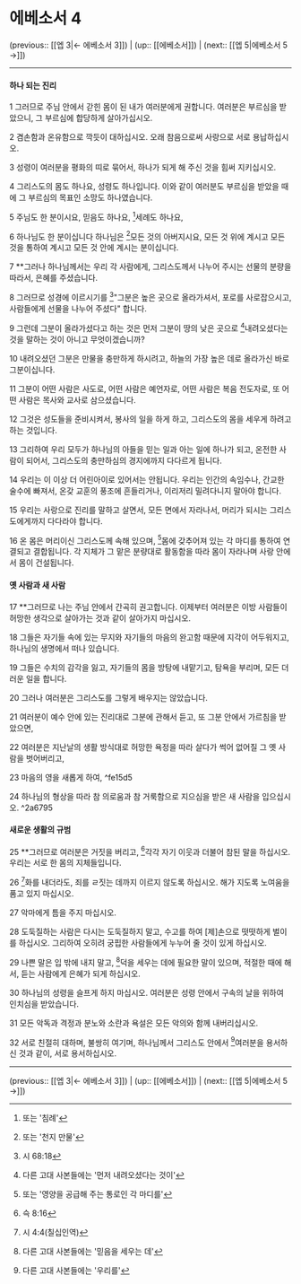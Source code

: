# 에베소서 4

(previous:: [[엡 3|← 에베소서 3]]) | (up:: [[에베소서]]) | (next:: [[엡 5|에베소서 5 →]])

***


#### 하나 되는 진리
1 
그러므로 주님 안에서 갇힌 몸이 된 내가 여러분에게 권합니다. 여러분은 부르심을 받았으니, 그 부르심에 합당하게 살아가십시오.


2 
겸손함과 온유함으로 깍듯이 대하십시오. 오래 참음으로써 사랑으로 서로 용납하십시오.


3 
성령이 여러분을 평화의 띠로 묶어서, 하나가 되게 해 주신 것을 힘써 지키십시오.


4 
그리스도의 몸도 하나요, 성령도 하나입니다. 이와 같이 여러분도 부르심을 받았을 때에 그 부르심의 목표인 소망도 하나였습니다.


5 
주님도 한 분이시요, 믿음도 하나요, [^5]세례도 하나요,


6 
하나님도 한 분이십니다 하나님은 [^6]모든 것의 아버지시요, 모든 것 위에 계시고 모든 것을 통하여 계시고 모든 것 안에 계시는 분이십니다.


7 
**그러나 하나님께서는 우리 각 사람에게, 그리스도께서 나누어 주시는 선물의 분량을 따라서, 은혜를 주셨습니다.


8 
그러므로 성경에 이르시기를 [^7]"그분은 높은 곳으로 올라가셔서, 포로를 사로잡으시고, 사람들에게 선물을 나누어 주셨다" 합니다.


9 
그런데 그분이 올라가셨다고 하는 것은 먼저 그분이 땅의 낮은 곳으로 [^8]내려오셨다는 것을 말하는 것이 아니고 무엇이겠습니까?


10 
내려오셨던 그분은 만물을 충만하게 하시려고, 하늘의 가장 높은 데로 올라가신 바로 그분이십니다.


11 
그분이 어떤 사람은 사도로, 어떤 사람은 예언자로, 어떤 사람은 복음 전도자로, 또 어떤 사람은 목사와 교사로 삼으셨습니다.


12 
그것은 성도들을 준비시켜서, 봉사의 일을 하게 하고, 그리스도의 몸을 세우게 하려고 하는 것입니다.


13 
그리하여 우리 모두가 하나님의 아들을 믿는 일과 아는 일에 하나가 되고, 온전한 사람이 되어서, 그리스도의 충만하심의 경지에까지 다다르게 됩니다.


14 
우리는 이 이상 더 어린아이로 있어서는 안됩니다. 우리는 인간의 속임수나, 간교한 술수에 빠져서, 온갖 교훈의 풍조에 흔들리거나, 이리저리 밀려다니지 말아야 합니다.


15 
우리는 사랑으로 진리를 말하고 살면서, 모든 면에서 자라나서, 머리가 되시는 그리스도에게까지 다다라야 합니다.


16 
온 몸은 머리이신 그리스도께 속해 있으며, [^9]몸에 갖추어져 있는 각 마디를 통하여 연결되고 결합됩니다. 각 지체가 그 맡은 분량대로 활동함을 따라 몸이 자라나며 사랑 안에서 몸이 건설됩니다.


#### 옛 사람과 새 사람
17 
**그러므로 나는 주님 안에서 간곡히 권고합니다. 이제부터 여러분은 이방 사람들이 허망한 생각으로 살아가는 것과 같이 살아가지 마십시오.


18 
그들은 자기들 속에 있는 무지와 자기들의 마음의 완고함 때문에 지각이 어두워지고, 하나님의 생명에서 떠나 있습니다.


19 
그들은 수치의 감각을 잃고, 자기들의 몸을 방탕에 내맡기고, 탐욕을 부리며, 모든 더러운 일을 합니다.


20 
그러나 여러분은 그리스도를 그렇게 배우지는 않았습니다.


21 
여러분이 예수 안에 있는 진리대로 그분에 관해서 듣고, 또 그분 안에서 가르침을 받았으면,


22 
여러분은 지난날의 생활 방식대로 허망한 욕정을 따라 살다가 썩어 없어질 그 옛 사람을 벗어버리고,


23 
마음의 영을 새롭게 하여, ^fe15d5


24
하나님의 형상을 따라 참 의로움과 참 거룩함으로 지으심을 받은 새 사람을 입으십시오. ^2a6795


#### 새로운 생활의 규범
25
**그러므로 여러분은 거짓을 버리고, [^10]각각 자기 이웃과 더불어 참된 말을 하십시오. 우리는 서로 한 몸의 지체들입니다.


26
[^11]화를 내더라도, 죄를 ㄹ짓는 데까지 이르지 않도록 하십시오. 해가 지도록 노여움을 품고 있지 마십시오.


27
악마에게 틈을 주지 마십시오.


28
도둑질하는 사람은 다시는 도둑질하지 말고, 수고를 하여 [제]손으로 떳떳하게 벌이를 하십시오. 그리하여 오히려 궁핍한 사람들에게 누누어 줄 것이 있게 하십시오.


29
나쁜 말은 입 밖에 내지 말고, [^12]덕을 세우는 데에 필요한 말이 있으며, 적절한 때에 해서, 듣는 사람에게 은혜가 되게 하십시오.


30
하나님의 성령을 슬프게 하지 마십시오. 여러분은 성령 안에서 구속의 날을 위하여 인치심을 받았습니다.


31
모든 악독과 격정과 분노와 소란과 욕설은 모든 악의와 함께 내버리십시오.


32
서로 친절히 대하며, 불쌍히 여기며, 하나님께서 그리스도 안에서 [^13]여러분을 용서하신 것과 같이, 서로 용서하십시오.


***

(previous:: [[엡 3|← 에베소서 3]]) | (up:: [[에베소서]]) | (next:: [[엡 5|에베소서 5 →]])

[^1]: 그, '나의 형제들이여'
[^2]: 또는 '안녕히 계십시오'
[^3]: 그, '기회가 없었습니다.'
[^4]: 다른 고대 사본들에는 절끝에 '아멘'이 있음
[^5]: 또는 '침례'
[^6]: 또는 '천지 만물'
[^7]: 시 68:18
[^8]: 다른 고대 사본들에는 '먼저 내려오셨다는 것이'
[^9]: 또는 '영양을 공급해 주는 통로인 각 마디를'
[^10]: 슥 8:16
[^11]: 시 4:4(칠십인역)
[^12]: 다른 고대 사본들에는 '믿음을 세우는 데'
[^13]: 다른 고대 사본들에는 '우리를'